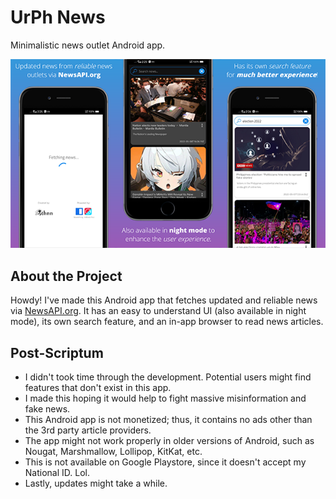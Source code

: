 # UrPh News
Minimalistic news outlet Android app.

![UrPh News Banner](banner.png)

## About the Project
Howdy! I've made this Android app that fetches updated and reliable news via [NewsAPI.org](https://newsapi.org/). It has an easy to understand UI (also available in night mode), its own search feature, and an in-app browser to read news articles.

## Post-Scriptum
- I didn't took time through the development. Potential users might find features that don't exist in this app.
- I made this hoping it would help to fight massive misinformation and fake news.
- This Android app is not monetized; thus, it contains no ads other than the 3rd party article providers.
- The app might not work properly in older versions of Android, such as Nougat, Marshmallow, Lollipop, KitKat, etc.
- This is not available on Google Playstore, since it doesn't accept my National ID. Lol.
- Lastly, updates might take a while.